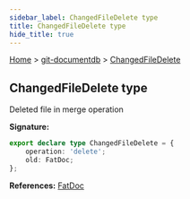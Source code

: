```yaml
---
sidebar_label: ChangedFileDelete type
title: ChangedFileDelete type
hide_title: true
---
```


[Home](./index.md) &gt; [git-documentdb](./git-documentdb.md) &gt; [ChangedFileDelete](./git-documentdb.changedfiledelete.md)

## ChangedFileDelete type

Deleted file in merge operation

<b>Signature:</b>

```typescript
export declare type ChangedFileDelete = {
    operation: 'delete';
    old: FatDoc;
};
```
<b>References:</b> [FatDoc](./git-documentdb.fatdoc.md)

